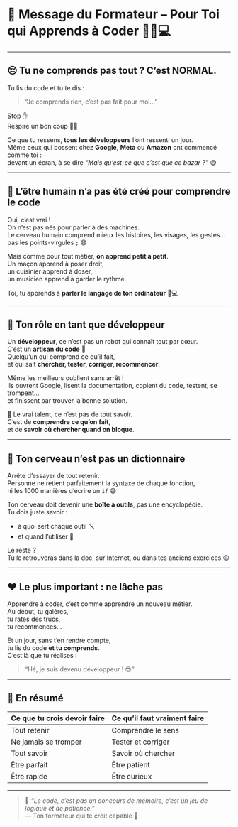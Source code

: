 # 💪 Message du Formateur – Pour Toi qui Apprends à Coder 👷‍♂️💻

---

## 😔 Tu ne comprends pas tout ? C’est NORMAL.

Tu lis du code et tu te dis :  
> “Je comprends rien, c’est pas fait pour moi...”  

Stop ✋  
Respire un bon coup 😮‍💨  

Ce que tu ressens, **tous les développeurs** l’ont ressenti un jour.  
Même ceux qui bossent chez **Google**, **Meta** ou **Amazon** ont commencé comme toi :  
devant un écran, à se dire *“Mais qu’est-ce que c’est que ce bazar ?”* 😅

---

## 🧠 L’être humain n’a pas été créé pour comprendre le code

Oui, c’est vrai !  
On n’est pas nés pour parler à des machines.  
Le cerveau humain comprend mieux les histoires, les visages, les gestes… pas les points-virgules `;` 😄

Mais comme pour tout métier, **on apprend petit à petit**.  
Un maçon apprend à poser droit,  
un cuisinier apprend à doser,  
un musicien apprend à garder le rythme.  

Toi, tu apprends à **parler le langage de ton ordinateur** 💬💻

---

## 🎯 Ton rôle en tant que développeur

Un **développeur**, ce n’est pas un robot qui connaît tout par cœur.  
C’est un **artisan du code** 🧱  
Quelqu’un qui comprend ce qu’il fait,  
et qui sait **chercher, tester, corriger, recommencer**.

Même les meilleurs oublient sans arrêt !  
Ils ouvrent Google, lisent la documentation, copient du code, testent, se trompent…  
et finissent par trouver la bonne solution.  

💬 Le vrai talent, ce n’est pas de tout savoir.  
C’est de **comprendre ce qu’on fait**,  
et de **savoir où chercher quand on bloque**.

---

## 🧰 Ton cerveau n’est pas un dictionnaire

Arrête d’essayer de tout retenir.  
Personne ne retient parfaitement la syntaxe de chaque fonction,  
ni les 1000 manières d’écrire un `if` 😅  

Ton cerveau doit devenir une **boîte à outils**, pas une encyclopédie.  
Tu dois juste savoir :
- à quoi sert chaque outil 🪛  
- et quand l’utiliser 🔧  

Le reste ?  
Tu le retrouveras dans la doc, sur Internet, ou dans tes anciens exercices 😉

---

## ❤️ Le plus important : ne lâche pas

Apprendre à coder, c’est comme apprendre un nouveau métier.  
Au début, tu galères,  
tu rates des trucs,  
tu recommences…  

Et un jour, sans t’en rendre compte,  
tu lis du code **et tu comprends**.  
C’est là que tu réalises :  
> “Hé, je suis devenu développeur ! 😎”

---

## 🚀 En résumé

| Ce que tu crois devoir faire | Ce qu’il faut vraiment faire |
|------------------------------|-------------------------------|
| Tout retenir | Comprendre le sens |
| Ne jamais se tromper | Tester et corriger |
| Tout savoir | Savoir où chercher |
| Être parfait | Être patient |
| Être rapide | Être curieux |

---

> 💬 *“Le code, c’est pas un concours de mémoire, c’est un jeu de logique et de patience.”*  
> — Ton formateur qui te croit capable 💪  

